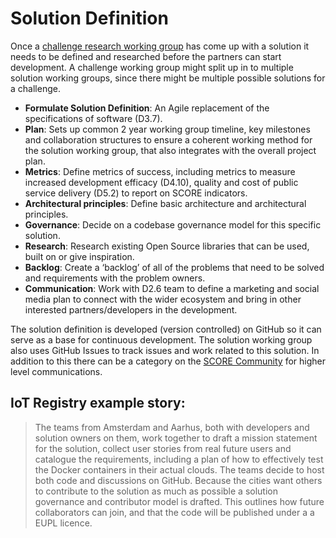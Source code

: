# Solution Definition

Once a [challenge research working group](2-research.md) has come up with a solution it needs to be defined and researched before the partners can start development. A challenge working group might split up in to multiple solution working groups, since there might be multiple possible solutions for a challenge.

* __Formulate Solution Definition__: An Agile replacement of the specifications of software (D3.7).
* __Plan__: Sets up common 2 year working group timeline, key milestones and collaboration structures to ensure a coherent working method for the solution working group, that also integrates with the overall project plan.
* __Metrics__: Define metrics of success, including metrics to measure increased development efficacy (D4.10), quality and cost of public service delivery (D5.2) to report on SCORE indicators.
* __Architectural principles__: Define basic architecture and architectural principles.
* __Governance__: Decide on a codebase governance model for this specific solution.
* __Research__: Research existing Open Source libraries that can be used, built on or give inspiration.
* __Backlog__: Create a ‘backlog’ of all of the problems that need to be solved and requirements with the problem owners.
* __Communication__: Work with D2.6 team to define a marketing and social media plan to connect with the wider ecosystem and bring in other interested partners/developers in the development.

The solution definition is developed (version controlled) on GitHub so it can serve as a base for continuous development. The solution working group also uses GitHub Issues to track issues and work related to this solution. In addition to this there can be a category on the [SCORE Community](https://score.community) for higher level communications.

## IoT Registry example story:

> The teams from Amsterdam and Aarhus, both with developers and solution owners on them, work together to draft a mission statement for the solution, collect user stories from real future users and catalogue the requirements, including a plan of how to effectively test the Docker containers in their actual clouds.  The teams decide to host  both code and discussions on GitHub. Because the cities want others to contribute to the solution as much as possible a solution governance and contributor model is drafted. This outlines how future collaborators can join, and that the code will be published under a a EUPL licence.
